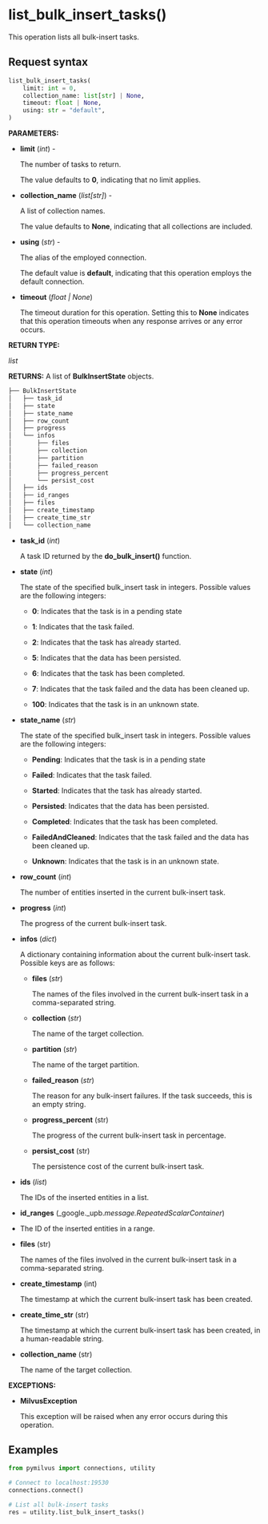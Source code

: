 
# list_bulk_insert_tasks()

This operation lists all bulk-insert tasks.

## Request syntax

```python
list_bulk_insert_tasks(
    limit: int = 0,
    collection_name: list[str] | None,
    timeout: float | None,
    using: str = "default",
)
```

__PARAMETERS:__

- __limit__ (_int_) -

    The number of tasks to return.

    The value defaults to __0__, indicating that no limit applies. 

- __collection_name__ (_list[str]_) -

    A list of collection names.

    The value defaults to __None__, indicating that all collections are included.

- __using__ (_str_) - 

    The alias of the employed connection.

    The default value is __default__, indicating that this operation employs the default connection.

- __timeout__ (_float _|_ None_)  

    The timeout duration for this operation. Setting this to __None__ indicates that this operation timeouts when any response arrives or any error occurs.

__RETURN TYPE:__

_list_

__RETURNS:__
A list of __BulkInsertState__ objects.

```python
├── BulkInsertState
│   ├── task_id 
│   ├── state 
│   ├── state_name   
│   ├── row_count
│   ├── progress
│   └── infos
│       ├── files
│       ├── collection
│       ├── partition
│       ├── failed_reason
│       ├── progress_percent
│       └── persist_cost
│   ├── ids
│   ├── id_ranges
│   ├── files
│   ├── create_timestamp
│   ├── create_time_str
│   └── collection_name
```

- __task_id__ (_int_)

    A task ID returned by the __do_bulk_insert()__ function.

- __state__ (_int_)

    The state of the specified bulk_insert task in integers. Possible values are the following integers:

    - __0__: Indicates that the task is in a pending state

    - __1__: Indicates that the task failed.

    - __2__: Indicates that the task has already started.

    - __5__: Indicates that the data has been persisted.

    - __6__: Indicates that the task has been completed.

    - __7__: Indicates that the task failed and the data has been cleaned up.

    - __100__: Indicates that the task is in an unknown state.

- __state_name__ (_str_)

    The state of the specified bulk_insert task in integers. Possible values are the following integers:

    - __Pending__: Indicates that the task is in a pending state

    - __Failed__: Indicates that the task failed.

    - __Started__: Indicates that the task has already started.

    - __Persisted__: Indicates that the data has been persisted.

    - __Completed__: Indicates that the task has been completed.

    - __FailedAndCleaned__: Indicates that the task failed and the data has been cleaned up.

    - __Unknown__: Indicates that the task is in an unknown state.

- __row_count__ (_int_)

    The number of entities inserted in the current bulk-insert task.

- __progress__ (_int_) 

    The progress of the current bulk-insert task.

- __infos__ (_dict_)

    A dictionary containing information about the current bulk-insert task. Possible keys are as follows:

    - __files__ (_str_)

        The names of the files involved in the current bulk-insert task in a comma-separated string.

    - __collection__ (_str_)

        The name of the target collection.

    - __partition__ (_str_)

        The name of the target partition.

    - __failed_reason__ (_str_)

        The reason for any bulk-insert failures. If the task succeeds, this is an empty string.

    - __progress_percent__ (str)

        The progress of the current bulk-insert task in percentage.

    - __persist_cost__ (str)

        The persistence cost of the current bulk-insert task.

- __ids__ (_list_) 

    The IDs of the inserted entities in a list.

- __id_ranges__ (_google._upb._message.RepeatedScalarContainer_)

- The ID of the inserted entities in a range.

- __files__ (str)

    The names of the files involved in the current bulk-insert task in a comma-separated string.

- __create_timestamp__ (int)

    The timestamp at which the current bulk-insert task has been created.

- __create_time_str__ (str)

    The timestamp at which the current bulk-insert task has been created, in a human-readable string.

- __collection_name__ (str)

    The name of the target collection.

__EXCEPTIONS:__

- __MilvusException__

    This exception will be raised when any error occurs during this operation.

## Examples

```python
from pymilvus import connections, utility

# Connect to localhost:19530
connections.connect()

# List all bulk-insert tasks
res = utility.list_bulk_insert_tasks()
```

